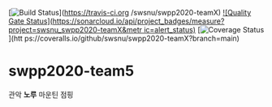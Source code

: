 [![Build
Status](https://travis-ci.org/swsnu/swpp2020-teamX.svg?branch=main)](https://travis-ci.org
/swsnu/swpp2020-teamX)
[![Quality Gate
Status](https://sonarcloud.io/api/project_badges/measure?project=swsnu_swpp2020-teamX&metr
ic=alert_status)](https://sonarcloud.io/dashboard?id=swsnu_swpp2020-teamX)
[![Coverage
Status](https://coveralls.io/repos/github/swsnu/swpp2020-teamX/badge.svg?branch=main)](htt
ps://coveralls.io/github/swsnu/swpp2020-teamX?branch=main)
# swpp2020-team5
 관악 **노루** 마운틴 점핑
 
